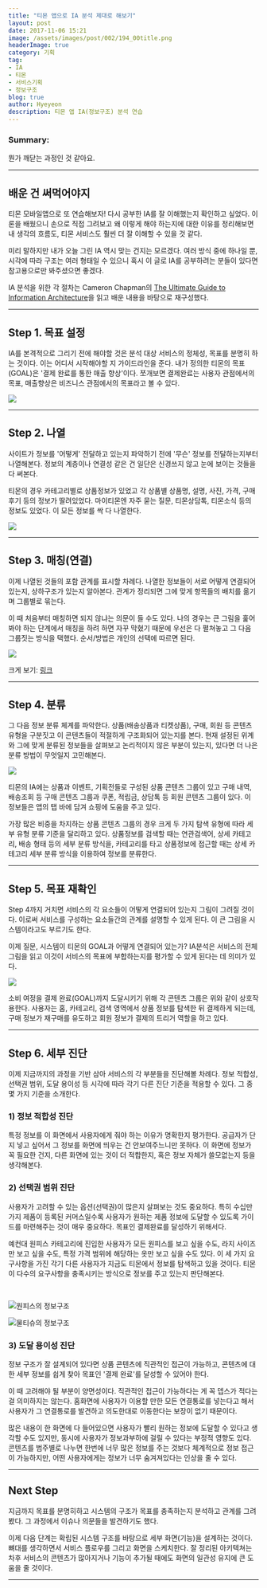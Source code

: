 ```yaml
---
title: "티몬 앱으로 IA 분석 제대로 해보기"
layout: post
date: 2017-11-06 15:21
image: /assets/images/post/002/194_00title.png
headerImage: true
category: 기획
tag:
- IA
- 티몬
- 서비스기획
- 정보구조
blog: true
author: Hyeyeon
description: 티몬 앱 IA(정보구조) 분석 연습
---
```


### Summary:

뭔가 깨닫는 과정인 것 같아요.

---

## 배운 건 써먹어야지

티몬 모바일앱으로 또 연습해보자! 다시 공부한 IA를 잘 이해했는지 확인하고 싶었다. 이론을 배웠으니 손으로 직접 그려보고 왜 이렇게 해야 하는지에 대한 이유를 정리해보면 내 생각의 흐름도, 티몬 서비스도 훨씬 더 잘 이해할 수 있을 것 같다.

미리 말하지만 내가 오늘 그린 IA 역시 맞는 건지는 모르겠다. 여러 방식 중에 하나일 뿐, 시각에 따라 구조는 여러 형태일 수 있으니 혹시 이 글로 IA를 공부하려는 분들이 있다면 참고용으로만 봐주셨으면 좋겠다.

IA 분석을 위한 각 절차는 Cameron Chapman의 [The Ultimate Guide to Information Architecture](https://www.webdesignerdepot.com/2015/02/the-ultimate-guide-to-information-architecture/)을 읽고 배운 내용을 바탕으로 재구성했다.

---

## Step 1. 목표 설정

IA를 본격적으로 그리기 전에 해야할 것은 분석 대상 서비스의 정체성, 목표를 분명히 하는 것이다. 이는 어디서 시작해야할 지 가이드라인을 준다. 내가 정의한 티몬의 목표(GOAL)은 '결제 완료를 통한 매출 향상'이다. 쪼개보면 결제완료는 사용자 관점에서의 목표, 매출향상은 비즈니스 관점에서의 목표라고 볼 수 있다.

![](/assets/images/post/002/194_01.png)

---

## Step 2. 나열

사이트가 정보를 '어떻게' 전달하고 있는지 파악하기 전에 '무슨' 정보를 전달하는지부터 나열해본다. 정보의 계층이나 연결성 같은 건 일단은 신경쓰지 않고 눈에 보이는 것들을 다 써본다.

티몬의 경우 카테고리별로 상품정보가 있었고 각 상품별 상품명, 설명, 사진, 가격, 구매후기 등의 정보가 딸려있었다. 마이티몬엔 자주 묻는 질문, 티몬상담톡, 티몬소식 등의 정보도 있었다. 이 모든 정보를 싹 다 나열한다.

![](/assets/images/post/002/194_02.png)

---

## Step 3. 매칭(연결)

이제 나열된 것들의 포함 관계를 표시할 차례다. 나열한 정보들이 서로 어떻게 연결되어 있는지, 상하구조가 있는지 알아본다. 관계가 정리되면 그에 맞게 항목들의 배치를 옮기며 그룹별로 묶는다.

이 때 처음부터 매칭하면 되지 않냐는 의문이 들 수도 있다. 나의 경우는 큰 그림을 훑어봐야 하는 단계에서 매칭을 하려 하면 자꾸 막혔기 때문에 우선은 다 펼쳐놓고 그 다음 그룹짓는 방식을 택했다. 순서/방법은 개인의 선택에 따르면 된다.

![](/assets/images/post/002/194_07.png)


크게 보기: [링크](https://coggle.it/diagram/Wfx-bYJbsgABSec-/557d1fefde0695bc27bbc6b77dee936b6e48a0fb0230de70fa7d70a7b528b6a2)

---

## Step 4. 분류

그 다음 정보 분류 체계를 파악한다. 상품(배송상품과 티켓상품), 구매, 회원 등 콘텐츠 유형을 구분짓고 이 콘텐츠들이 적절하게 구조화되어 있는지를 본다. 현재 설정된 위계와 그에 맞게 분류된 정보들을 살펴보고 논리적이지 않은 부분이 있는지, 있다면 더 나은 분류 방법이 무엇일지 고민해본다.

![](/assets/images/post/002/194_03.png)

티몬의 IA에는 상품과 이벤트, 기획전들로 구성된 상품 콘텐츠 그룹이 있고 구매 내역, 배송조회 등 구매 콘텐츠 그룹과 쿠폰, 적립금, 상담톡 등 회원 콘텐츠 그룹이 있다. 이 정보들은 앱의 탭 바에 담겨 쇼핑에 도움을 주고 있다.

가장 많은 비중을 차지하는 상품 콘텐츠 그룹의 경우 크게 두 가지 탐색 유형에 따라 세부 유형 분류 기준을 달리하고 있다. 상품정보를 검색할 때는 연관검색어, 상세 카테고리, 배송 형태 등의 세부 분류 방식을, 카테고리를 타고 상품정보에 접근할 때는 상세 카테고리 세부 분류 방식을 이용하여 정보를 분류한다.

---

## Step 5. 목표 재확인

Step 4까지 거치면 서비스의 각 요소들이 어떻게 연결되어 있는지 그림이 그려질 것이다. 이로써 서비스를 구성하는 요소들간의 관계를 설명할 수 있게 된다. 이 큰 그림을 시스템이라고도 부르기도 한다.

이제 질문, 시스템이 티몬의 GOAL과 어떻게 연결되어 있는가? IA분석은 서비스의 전체 그림을 읽고 이것이 서비스의 목표에 부합하는지를 평가할 수 있게 된다는 데 의미가 있다.

![](/assets/images/post/002/194_04.png)

소비 여정을 결제 완료(GOAL)까지 도달시키기 위해 각 콘텐츠 그룹은 위와 같이 상호작용한다. 사용자는 홈, 카테고리, 검색 영역에서 상품 정보를 탐색한 뒤 결제하게 되는데, 구매 정보가 재구매를 유도하고 회원 정보가 결제의 트리거 역할을 하고 있다.

---

## Step 6. 세부 진단

이제 지금까지의 과정을 기반 삼아 서비스의 각 부분들을 진단해볼 차례다. 정보 적합성, 선택권 범위, 도달 용이성 등 시각에 따라 각기 다른 진단 기준을 적용할 수 있다. 그 중 몇 가지 기준을 소개한다.

### 1) 정보 적합성 진단

특정 정보를 이 화면에서 사용자에게 줘야 하는 이유가 명확한지 평가한다. 공급자가 단지 넣고 싶어서 그 정보를 화면에 띄우는 건 안보여주느니만 못하다. 이 화면에 정보가 꼭 필요한 건지, 다른 화면에 있는 것이 더 적합한지, 혹은 정보 자체가 쓸모없는지 등을 생각해본다.

### 2) 선택권 범위 진단

사용자가 고려할 수 있는 옵션(선택권)이 많은지 살펴보는 것도 중요하다. 특히 수십만 가지 제품이 등록된 커머스일수록 사용자가 원하는 제품 정보에 도달할 수 있도록 가이드를 마련해주는 것이 매우 중요하다. 목표인 결제완료를 달성하기 위해서다.

예컨대 원피스 카테고리에 진입한 사용자가 모든 원피스를 보고 싶을 수도, 라지 사이즈만 보고 싶을 수도, 특정 가격 범위에 해당하는 옷만 보고 싶을 수도 있다. 이 세 가지 요구사항을 가진 각기 다른 사용자가 지금도 티몬에서 정보를 탐색하고 있을 것이다. 티몬이 다수의 요구사항을 충족시키는 방식으로 정보를 주고 있는지 판단해본다.

<br>

![원피스의 정보구조](/assets/images/post/002/194_05.png)
<br>

![물티슈의 정보구조](/assets/images/post/002/194_06.png)
<br>

### 3) 도달 용이성 진단

정보 구조가 잘 설계되어 있다면 상품 콘텐츠에 직관적인 접근이 가능하고, 콘텐츠에 대한 세부 정보를 쉽게 찾아 목표인 '결제 완료'를 달성할 수 있어야 한다.

이 때 고려해야 될 부분이 양면성이다. 직관적인 접근이 가능하다는 게 꼭 뎁스가 적다는 걸 의미하지는 않는다. 홈화면에 사용자가 이용할 만한 모든 연결통로를 넣는다고 해서 사용자가 그 연결통로를 발견하고 의도한대로 이동한다는 보장이 없기 때문이다.

많은 내용이 한 화면에 다 들어있으면 사용자가 빨리 원하는 정보에 도달할 수 있다고 생각할 수도 있지만, 동시에 사용자가 정보과부하에 걸릴 수 있다는 부정적 영향도 있다. 콘텐츠를 범주별로 나누면 한번에 너무 많은 정보를 주는 것보다 체계적으로 정보 접근이 가능하지만, 어떤 사용자에게는 정보가 너무 숨겨져있다는 인상을 줄 수 있다.

---

## Next Step

지금까지 목표를 분명히하고 시스템의 구조가 목표를 충족하는지 분석하고 관계를 그려봤다. 그 과정에서 이슈나 의문들을 발견하기도 했다.

이제 다음 단계는 확립된 시스템 구조를 바탕으로 세부 화면(기능)을 설계하는 것이다. 뼈대를 생각하면서 서비스 플로우를 그리고 화면을 스케치한다. 잘 정리된 아키텍쳐는 차후 서비스의 콘텐츠가 많아지거나 기능이 추가될 때에도 화면의 일관성 유지에 큰 도움을 줄 것이다.

---
